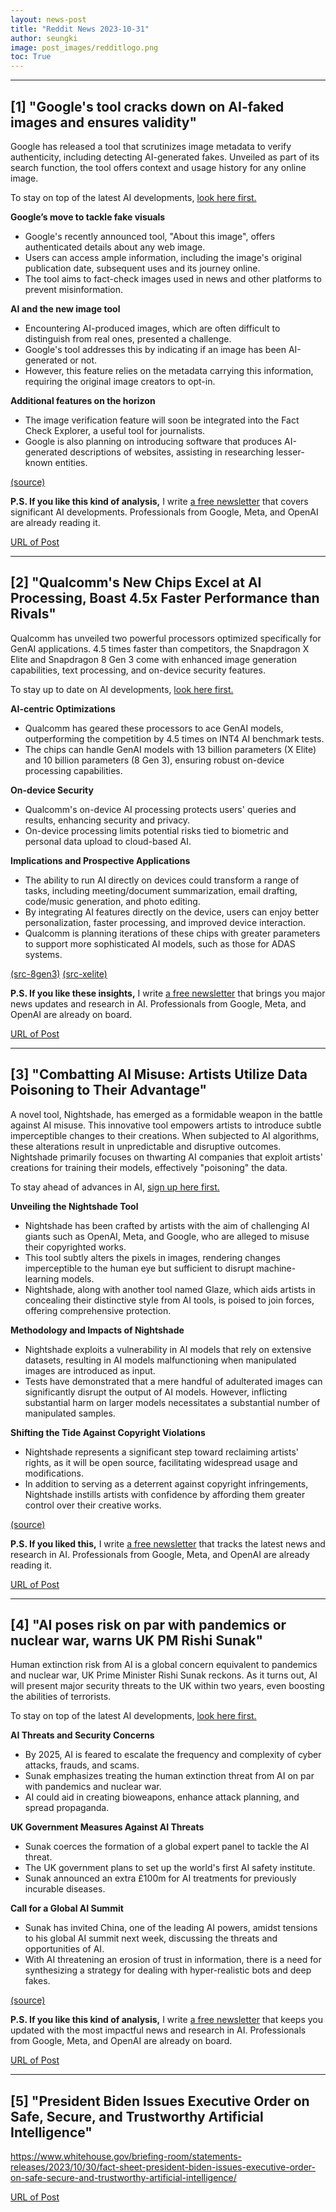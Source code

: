 ```yaml
---
layout: news-post
title: "Reddit News 2023-10-31"
author: seungki
image: post_images/redditlogo.png
toc: True
---
```

---
## [1] "Google's tool cracks down on AI-faked images and ensures validity"
Google has released a tool that scrutinizes image metadata to verify authenticity, including detecting AI-generated fakes. Unveiled as part of its search function, the tool offers context and usage history for any online image.

To stay on top of the latest AI developments, [look here first.](https://www.superchargedai.co/subscribe?utm_campaign=campaign&utm_medium=google-image-tool&utm_source=reddit)

**Google’s move to tackle fake visuals**

- Google's recently announced tool, "About this image", offers authenticated details about any web image.
- Users can access ample information, including the image's original publication date, subsequent uses and its journey online.
- The tool aims to fact-check images used in news and other platforms to prevent misinformation.

**AI and the new image tool**

- Encountering AI-produced images, which are often difficult to distinguish from real ones, presented a challenge.
- Google's tool addresses this by indicating if an image has been AI-generated or not.
- However, this feature relies on the metadata carrying this information, requiring the original image creators to opt-in.

**Additional features on the horizon**

- The image verification feature will soon be integrated into the Fact Check Explorer, a useful tool for journalists.
- Google is also planning on introducing software that produces AI-generated descriptions of websites, assisting in researching lesser-known entities.

[(source)](https://blog.google/products/search/google-search-new-fact-checking-misinformation/)

**P.S. If you like this kind of analysis,** I write [a free newsletter](https://supercharged-ai.beehiiv.com/subscribe?utm_source=reddit&utm_medium=google_img_tool&utm_campaign=campaign) that covers significant AI developments. Professionals from Google, Meta, and OpenAI are already reading it.

[URL of Post](https://www.reddit.com/r/ArtificialInteligence/comments/17gs1ta/googles_tool_cracks_down_on_aifaked_images_and/)

---
## [2] "Qualcomm's New Chips Excel at AI Processing, Boast 4.5x Faster Performance than Rivals"
Qualcomm has unveiled two powerful processors optimized specifically for GenAI applications. 4.5 times faster than competitors, the Snapdragon X Elite and Snapdragon 8 Gen 3 come with enhanced image generation capabilities, text processing, and on-device security features.

To stay up to date on AI developments, [look here first.](https://www.superchargedai.co/subscribe?utm_campaign=campaign&utm_medium=qualcomm-chip&utm_source=reddit)

**AI-centric Optimizations**

- Qualcomm has geared these processors to ace GenAI models, outperforming the competition by 4.5 times on INT4 AI benchmark tests.
- The chips can handle GenAI models with 13 billion parameters (X Elite) and 10 billion parameters (8 Gen 3), ensuring robust on-device processing capabilities.

**On-device Security**

- Qualcomm's on-device AI processing protects users' queries and results, enhancing security and privacy.
- On-device processing limits potential risks tied to biometric and personal data upload to cloud-based AI.

**Implications and Prospective Applications**

- The ability to run AI directly on devices could transform a range of tasks, including meeting/document summarization, email drafting, code/music generation, and photo editing.
- By integrating AI features directly on the device, users can enjoy better personalization, faster processing, and improved device interaction.
- Qualcomm is planning iterations of these chips with greater parameters to support more sophisticated AI models, such as those for ADAS systems.

[(src-8gen3)](https://www.qualcomm.com/news/releases/2023/10/qualcomm-launches-premium-snapdragon-8-gen-3-to-bring-generative) [(src-xelite)](https://www.qualcomm.com/news/releases/2023/10/qualcomm-unleashes-snapdragon-x-elite--the-ai-super-charged-plat)

**P.S. If you like these insights,** I write [a free newsletter](https://supercharged-ai.beehiiv.com/subscribe?utm_source=reddit&utm_medium=qualcomm-chip&utm_campaign=campaign) that brings you major news updates and research in AI. Professionals from Google, Meta, and OpenAI are already on board.

[URL of Post](https://www.reddit.com/r/ArtificialInteligence/comments/17fz43a/qualcomms_new_chips_excel_at_ai_processing_boast/)

---
## [3] "Combatting AI Misuse: Artists Utilize Data Poisoning to Their Advantage"
A novel tool, Nightshade, has emerged as a formidable weapon in the battle against AI misuse. This innovative tool empowers artists to introduce subtle imperceptible changes to their creations. When subjected to AI algorithms, these alterations result in unpredictable and disruptive outcomes. Nightshade primarily focuses on thwarting AI companies that exploit artists' creations for training their models, effectively "poisoning" the data.

To stay ahead of advances in AI, [sign up here first.](https://supercharged-ai.beehiiv.com/subscribe?utm_source=reddit&utm_medium=nightshade-ai&utm_campaign=campaign)

**Unveiling the Nightshade Tool**

- Nightshade has been crafted by artists with the aim of challenging AI giants such as OpenAI, Meta, and Google, who are alleged to misuse their copyrighted works.
- This tool subtly alters the pixels in images, rendering changes imperceptible to the human eye but sufficient to disrupt machine-learning models.
- Nightshade, along with another tool named Glaze, which aids artists in concealing their distinctive style from AI tools, is poised to join forces, offering comprehensive protection.

**Methodology and Impacts of Nightshade**

- Nightshade exploits a vulnerability in AI models that rely on extensive datasets, resulting in AI models malfunctioning when manipulated images are introduced as input.
- Tests have demonstrated that a mere handful of adulterated images can significantly disrupt the output of AI models. However, inflicting substantial harm on larger models necessitates a substantial number of manipulated samples.

**Shifting the Tide Against Copyright Violations**

- Nightshade represents a significant step toward reclaiming artists' rights, as it will be open source, facilitating widespread usage and modifications.
- In addition to serving as a deterrent against copyright infringements, Nightshade instills artists with confidence by affording them greater control over their creative works.

[(source)](https://www.technologyreview.com/2023/10/23/1082189/data-poisoning-artists-fight-generative-ai/)

**P.S. If you liked this,** I write [a free newsletter](https://supercharged-ai.beehiiv.com/subscribe?utm_source=reddit&utm_medium=nightshade-ai&utm_campaign=campaign) that tracks the latest news and research in AI. Professionals from Google, Meta, and OpenAI are already reading it.

[URL of Post](https://www.reddit.com/r/ArtificialInteligence/comments/17g95cs/combatting_ai_misuse_artists_utilize_data/)

---
## [4] "AI poses risk on par with pandemics or nuclear war, warns UK PM Rishi Sunak"
Human extinction risk from AI is a global concern equivalent to pandemics and nuclear war, UK Prime Minister Rishi Sunak reckons. As it turns out, AI will present major security threats to the UK within two years, even boosting the abilities of terrorists.

To stay on top of the latest AI developments, [look here first.](https://supercharged-ai.beehiiv.com/subscribe?utm_source=reddit&utm_medium=sunei-ai-threat&utm_campaign=campaign)

**AI Threats and Security Concerns**

- By 2025, AI is feared to escalate the frequency and complexity of cyber attacks, frauds, and scams.
- Sunak emphasizes treating the human extinction threat from AI on par with pandemics and nuclear war.
- AI could aid in creating bioweapons, enhance attack planning, and spread propaganda.

**UK Government Measures Against AI Threats**

- Sunak coerces the formation of a global expert panel to tackle the AI threat.
- The UK government plans to set up the world's first AI safety institute.
- Sunak announced an extra £100m for AI treatments for previously incurable diseases.

**Call for a Global AI Summit**

- Sunak has invited China, one of the leading AI powers, amidst tensions to his global AI summit next week, discussing the threats and opportunities of AI.
- With AI threatening an erosion of trust in information, there is a need for synthesizing a strategy for dealing with hyper-realistic bots and deep fakes.

[(source)](https://www.independent.co.uk/news/uk/home-news/rishi-sunak-artificial-intelligence-human-extinction-b1955266.html)

**P.S. If you like this kind of analysis,** I write [a free newsletter](https://supercharged-ai.beehiiv.com/subscribe?utm_source=reddit&utm_medium=sunei-ai-threat&utm_campaign=campaign) that keeps you updated with the most impactful news and research in AI. Professionals from Google, Meta, and OpenAI are already on board.

[URL of Post](https://www.reddit.com/r/ArtificialInteligence/comments/17gzh9u/ai_poses_risk_on_par_with_pandemics_or_nuclear/)

---
## [5] "President Biden Issues Executive Order on Safe, Secure, and Trustworthy Artificial Intelligence"
https://www.whitehouse.gov/briefing-room/statements-releases/2023/10/30/fact-sheet-president-biden-issues-executive-order-on-safe-secure-and-trustworthy-artificial-intelligence/

[URL of Post](https://www.reddit.com/r/ArtificialInteligence/comments/17jqfu7/president_biden_issues_executive_order_on_safe/)

